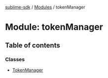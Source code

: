 [sublime-sdk](../README.md) / [Modules](../modules.md) / tokenManager

# Module: tokenManager

## Table of contents

### Classes

- [TokenManager](../classes/tokenManager.TokenManager.md)
